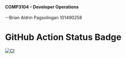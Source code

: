 #### COMP3104 – Developer Operations
--Brian Aldrin Pagsolingan 101490258

# GitHub Action Status Badge
[![CI](https://github.com/brianpagsolingan/comp3104/actions/workflows/ci.yml/badge.svg)](https://github.com/brianpagsolingan/comp3104/actions/workflows/ci.yml)
